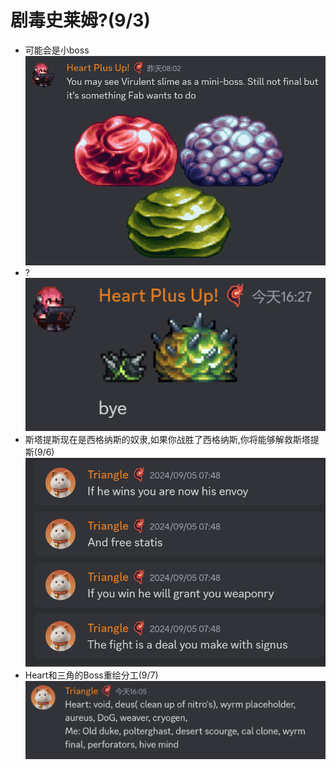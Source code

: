 # 剧毒史莱姆?(9/3)
- 可能会是小boss
  ![alt text](image_virulentSlime.png)
- ?
  ![alt text](image_virulentSpiky.png)
- 斯塔提斯现在是西格纳斯的奴隶,如果你战胜了西格纳斯,你将能够解救斯塔提斯(9/6)
  ![alt text](text_signus.png)
- Heart和三角的Boss重绘分工(9/7)
  ![alt text](text_bossResprites.png)